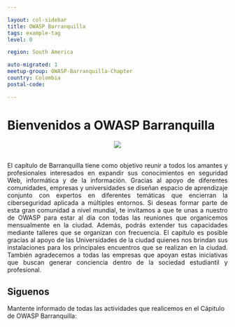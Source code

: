 ```yaml
---

layout: col-sidebar
title: OWASP Barranquilla
tags: example-tag
level: 0

region: South America

auto-migrated: 1
meetup-group: OWASP-Barranquilla-Chapter
country: Colombia
postal-code: 

---
```



<h1>Bienvenidos a OWASP Barranquilla</h1>


<td><center> <img src="https://www.owasp.org/images/thumb/d/dc/Barranquilla_Chapter.png/900px-Barranquilla_Chapter.png" wstyle="max-width:100%;width:auto;height:auto;"> </center></td> 
<br>
<p ALIGN="justify"> El capítulo de Barranquilla tiene como objetivo reunir a todos los amantes y profesionales interesados en expandir sus conocimientos en seguridad Web, informática y de la información. Gracias al apoyo de diferentes comunidades, empresas y universidades se diseñan espacio de aprendizaje conjunto con expertos en diferentes temáticas que encierran la ciberseguridad aplicada a múltiples entornos. Si deseas formar parte de esta gran comunidad a nivel mundial, te invitamos a que te unas a nuestro de OWASP para estar al día con todas las reuniones que organicemos mensualmente en la ciudad. Además, podrás extender tus capacidades mediante talleres que se organizan con frecuencia. El capítulo es posible gracias al apoyo de las Universidades de la ciudad quienes nos brindan sus instalaciones para los principales encuentros que se realizan en la ciudad. También agradecemos a todas las empresas que apoyan estas iniciativas que buscan generar conciencia dentro de la sociedad estudiantil y profesional.

<h2>Siguenos</h2>
Mantente informado de todas las actividades que realicemos en el Cápitulo de OWASP Barranquilla:
<br>

